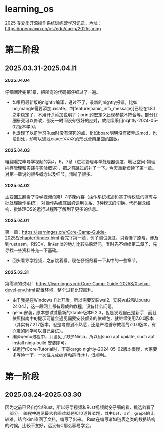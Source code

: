 # learning_os
2025 春夏季开源操作系统训练营学习记录，地址：https://opencamp.cn/os2edu/camp/2025spring

# 第二阶段
## 2025.03.31-2025.04.11
#### 2025.04.04
仔细阅读完第1章，把所有的代码都仔细过了一遍。
* 如果用最新版的nightly编译，通过不了，最新的nightly报错，比如no_mangle需要添加unsafe，#![feature(panic_info_message)]已经在1.8.1之中稳定了，不用开头添加说明了；print的宏定义出现参数不符合等。部分仔细研究可以修改，部分一时间没有很好的应对，故继续采用nightly-2024-05-02版本学习。
* 也发现了以前学习Rust时没有深究的点，比如board明明没有被弄成mod，也没到处，却可以通过crate::XXXX的形式使用里面的函数。

#### 2025.04.03
粗翻看完毕导学视频的第4，6，7章（进程管理与单处理器调度，地址空间-物理内存管理和实践与实验概述），把之前跳过的补了一下。今天重新细读了第一章。对第一章说的很多概念以及细节，清晰了很多。

#### 2025.04.02
主要回去翻看了导学视频的第1~3节课内容（操作系统概述和基于特权级的隔离与批处理操作系统），对操作系统底层的调用关系、3种模式的切换、代码目录结构、批处理OS的运行过程等了解到了更多的信息。

#### 2025.04.01
第一章：https://learningos.cn/rCore-Camp-Guide-2025S/chapter1/index.html
看完了第一章，例子测试通过，只看懂了原理，涉及到rust asm，RISCV，linker.ld的地方比较头脑混沌，暂时先不继续第二章了，先寻找一些资料补充一下基础。
* 回头看导学视频，之前跳着看，现在仔细的看一下其中的一些章节。

#### 2025.03.31
第零章的说明： https://learningos.cn/rCore-Camp-Guide-2025S/0setup-devel-env.html 配置环境，整个过程比较顺利。
* 由于我是在Windows 11上开发，所以需要安装wsl2，安装wsl2和Ubuntu 24.04.1，这一段网上都有现成的教程，没有什么问题。
* qemu安装，原本想试试最新的stable版本9.2.3，但是发现自己是新手，而且依照指南中的提示可能会遇见需要安装额外的依赖包，就继续使用7.0.0版本（其实有7.2.17版本，但是考虑到不熟悉，还是严格遵守教程的7.0.0版本，有兴趣的同学可以自己尝试）。
* 编译qemu过程中，只遇见了缺少Ninja，所以用sudo apt update, sudo apt install ninja-build 安装即可。
* 试运行rCore-Tutorial时，下载cargo nightly-2024-05-02版本很慢，大家要多等待一下，一次性完成编译和运行ch1，很顺利。


# 第一阶段
## 2025.03.24-2025.03.30
因为之前已经自学过Rust，所以导学视频和Rust视频就没仔细的看，挑选的看了一部分。
编程中遇见最大的困难就是那10道算法题，其中bsf，dsf，graph的比较难，结合kimi查阅了文档，编写了出来。
Rust在编写诸如链表之类的数据结构的时候，比较不友好，远没有C那么容易学会。